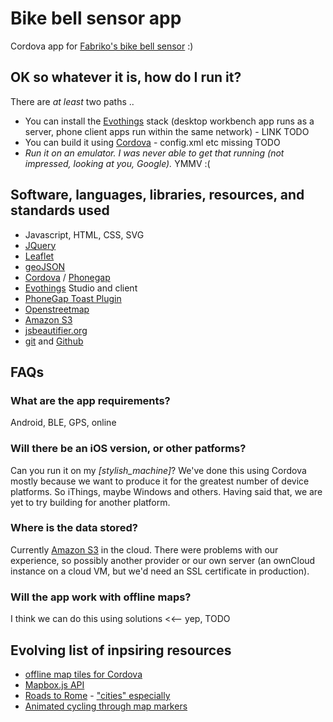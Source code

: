 # Bike bell sensor app

Cordova app for [Fabriko's bike bell sensor](../README.md) :)

## OK so whatever it is, how do I run it?

There are _at least_ two paths ..

* You can install the [Evothings](http://evothings.com) stack (desktop workbench app runs as a server, phone client apps run within the same network) - LINK TODO
* You can build it using [Cordova](https://cordova.apache.org) - config.xml etc missing TODO
* _Run it on an emulator. I was never able to get that running (not impressed, looking at you, Google)._ YMMV :(

## Software, languages, libraries, resources, and standards used

* Javascript, HTML, CSS, SVG
* [JQuery](http://jquery.com/)
* [Leaflet](http://leafletjs.com)
* [geoJSON](http://geojson.org/geojson-spec.html)
* [Cordova](https://cordova.apache.org) / [Phonegap](http://phonegap.com)
* [Evothings](http://evothings.com) Studio and client
* [PhoneGap Toast Plugin](https://github.com/EddyVerbruggen/Toast-PhoneGap-Plugin)
* [Openstreetmap](http://openstreetmap.org)
* [Amazon S3](https://aws.amazon.com/s3/)
* [jsbeautifier.org](http://jsbeautifier.org)
* [git](http://git-scm.com) and [Github](http://github.com)

## FAQs
### What are the app requirements?
Android, BLE, GPS, online

### Will there be an iOS version, or other patforms?
Can you run it on my _[stylish\_machine]_? We've done this using Cordova mostly because we want to produce it for the greatest number of device platforms. So iThings, maybe Windows and others. Having said that, we are yet to try building for another platform.

### Where is the data stored?
Currently [Amazon S3](https://aws.amazon.com/s3/) in the cloud. There were problems with our experience, so possibly another provider or our own server (an ownCloud instance on a cloud VM, but we'd need an SSL certificate in production).

### Will the app work with offline maps?
I think we can do this using solutions <<-- yep, TODO

## Evolving list of inpsiring resources
* [offline map tiles for Cordova](https://github.com/gregallensworth/L.TileLayer.Cordova)
* [Mapbox.js API](https://www.mapbox.com/mapbox.js)
* [Roads to Rome](http://roadstorome.moovellab.com) - ["cities" especially](http://roadstorome.moovellab.com/cities)
* [Animated cycling through map markers](https://www.mapbox.com/mapbox.js/example/v1.0.0/cycle-markers/)

